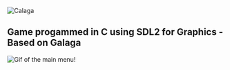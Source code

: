 ![Calaga](https://i.imgur.com/7WlzVLB.png)
## Game progammed in C using SDL2 for Graphics - Based on Galaga
![Gif of the main menu!](https://i.imgur.com/xrwgiND.gif)
